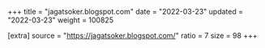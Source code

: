 +++
title = "jagatsoker.blogspot.com"
date = "2022-03-23"
updated = "2022-03-23"
weight = 100825

[extra]
source = "https://jagatsoker.blogspot.com/"
ratio = 7
size = 98
+++

